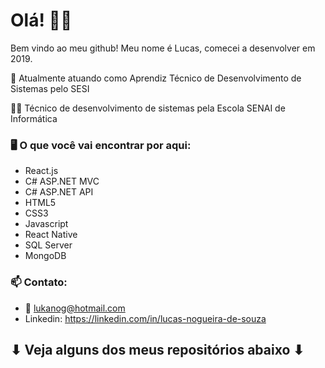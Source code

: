 # Olá! 🤙🤙

Bem vindo ao meu github! Meu nome é Lucas, comecei a desenvolver em 2019.

🔭 Atualmente atuando como Aprendiz Técnico de Desenvolvimento de Sistemas pelo SESI

👨‍🎓 Técnico de desenvolvimento de sistemas pela Escola SENAI de Informática



### 🖥 O que você vai encontrar por aqui:
- React.js
- C# ASP.NET MVC
- C# ASP.NET API
- HTML5
- CSS3
- Javascript
- React Native
- SQL Server
- MongoDB



### 📫 Contato:
-  📧 lukanog@hotmail.com
-  Linkedin:  https://linkedin.com/in/lucas-nogueira-de-souza
 
 
 
 ##           ⬇ Veja alguns dos meus repositórios abaixo ⬇
